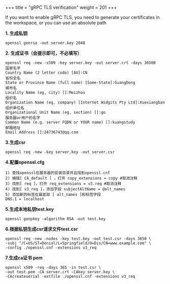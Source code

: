 +++
title = "gRPC TLS verification"
weight = 201
+++

If you want to enable gRPC TLS, you need to generate your certificates in the workspace, or you can use an absolute path

**1. 生成私钥**

```shell
openssl genrsa -out server.key 2048
```

**2. 生成证书（会提示即可，不必填写）**

```shell
openssl req -new -x509 -key server.key -out server.crt -days 36500
国家名字
Country Name (2 letter code) [AU]:CN
省份全名
State or Province Name (full name) [Some-State]:GuangDong
城市名
Locality Name (eg, city) []:Meizhou
组织名
Organization Name (eg, company) [Internet Widgits Pty Ltd]:Xuexiangban
组织单位名
Organizational Unit Name (eg, section) []:go
服务器or用户的名字
Common Name (e.g. server FQDN or YOUR name) []:kuangstudy
邮箱地址
Email Address []:24736743@qq.com
```

**3.生成csr**

```shell
openssl req -new -key server.key -out server.csr
```

**4.配置openssl.cfg**

```shell
1) 查找openssl在服务器的安装目录并且找到openssl.cnf
2) 编辑[ CA_default ] ，打开 copy_extensions = copy #取消注释
3) 找到[ req ]，打开 req_extensions = v3.req #取消注释
4) 找到[ v3_req ]，添加字段 subjectAltName = @alt_names
5) 添加新的标签在最底部 [ alt_names ]和标签字段
DNS.1 = localhost
```

**5.生成本地私钥test.key**

```shell
openssl genpkey -algorithm RSA -out test.key
```

**6.根据私钥生成csr请求文件test.csr**

```shell
openssl req -new -nodes -key test.key -out test.csr -days 3650 \
-subj "/C=US/ST=Denial/L=Springfield/O=Dis/CN=www.example.com" \
-config ./openssl.cnf -extensions v3_req
```

**7.生成ca证书 pem**

```shell
openssl x509 -req -days 365 -in test.csr \
-out test.pem -CA server.crt -CAkey server.key \
-CAcreateserial -extfile ./openssl.cnf -extensions v3_req
```

